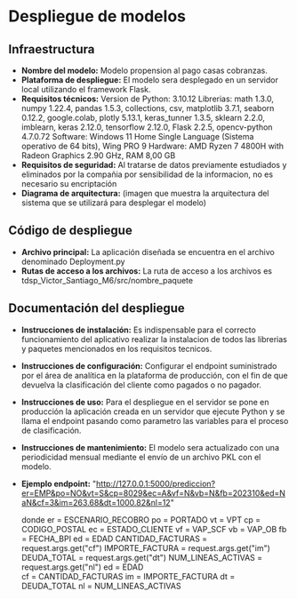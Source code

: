 # Despliegue de modelos

## Infraestructura

- **Nombre del modelo:** Modelo propension al pago casas cobranzas.
- **Plataforma de despliegue:** El modelo sera desplegado en un servidor local utilizando el framework Flask.
- **Requisitos técnicos:** 
	Version de Python: 3.10.12
	Librerias: math 1.3.0, numpy 1.22.4, pandas 1.5.3, collections, csv, matplotlib 3.7.1, seaborn 0.12.2, google.colab, plotly 5.13.1, keras_tunner 1.3.5, sklearn 2.2.0, imblearn, keras 2.12.0, tensorflow 2.12.0, Flask 2.2.5, opencv-python 4.7.0.72
	Software: Windows 11 Home Single Language (Sistema operativo de 64 bits), Wing PRO 9
	Hardware: AMD Ryzen 7 4800H with Radeon Graphics 2.90 GHz, RAM 8,00 GB
- **Requisitos de seguridad:** Al tratarse de datos previamente estudiados y eliminados por la compañia por sensibilidad de la informacion, no es necesario su encriptación
- **Diagrama de arquitectura:** (imagen que muestra la arquitectura del sistema que se utilizará para desplegar el modelo)

## Código de despliegue

- **Archivo principal:** La aplicación diseñada se encuentra en el archivo denominado Deployment.py
- **Rutas de acceso a los archivos:** La ruta de acceso a los archivos es tdsp_Victor_Santiago_M6/src/nombre_paquete


## Documentación del despliegue

- **Instrucciones de instalación:** Es indispensable para el correcto funcionamiento del aplicativo realizar la instalacion de todos las librerias y paquetes mencionados en los requisitos tecnicos.
- **Instrucciones de configuración:** Configurar el endpoint suministrado por el área de analítica en la plataforma de producción, con el fin de que devuelva la clasificación del cliente como pagados o no pagador.
- **Instrucciones de uso:** Para el despliegue en el servidor se pone en producción la aplicación creada en un servidor que ejecute Python y se llama el endpoint pasando como parametro las variables para el proceso de clasificación.
- **Instrucciones de mantenimiento:** El modelo sera actualizado con una periodicidad mensual mediante el envío de un archivo PKL con el modelo.
- **Ejemplo endpoint:** "http://127.0.0.1:5000/prediccion?er=EMP&po=NO&vt=S&cp=8029&ec=A&vf=N&vb=N&fb=202310&ed=NaN&cf=3&im=263.68&dt=1000.82&nl=12"
    
    donde
    er = ESCENARIO_RECOBRO
    po = PORTADO
    vt = VPT
    cp = CODIGO_POSTAL
    ec = ESTADO_CLIENTE
    vf = VAP_SCF
    vb = VAP_OB
    fb = FECHA_BPI
    ed = EDAD    CANTIDAD_FACTURAS = request.args.get("cf")
    IMPORTE_FACTURA    = request.args.get("im")
    DEUDA_TOTAL = request.args.get("dt")
    NUM_LINEAS_ACTIVAS = request.args.get("nl")
    ed = EDAD    
    cf = CANTIDAD_FACTURAS
    im = IMPORTE_FACTURA
    dt = DEUDA_TOTAL
    nl = NUM_LINEAS_ACTIVAS
